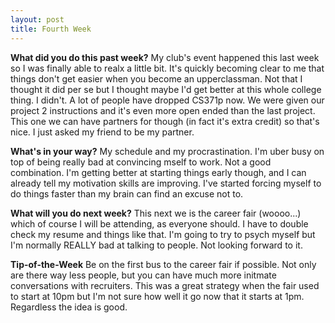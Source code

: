 ```yaml
---
layout: post
title: Fourth Week
---
```


**What did you do this past week?**
My club's event happened this last week so I was finally able to realx a little bit. It's quickly becoming clear to me that things don't get easier when you become an upperclassman. Not that I thought it did per se but I thought maybe I'd get better at this whole college thing. I didn't. A lot of people have dropped CS371p now. We were given our project 2 instructions and it's even more open ended than the last project. This one we can have partners for though (in fact it's extra credit) so that's nice. I just asked my friend to be my partner.

**What's in your way?**
My schedule and my procrastination. I'm uber busy on top of being really bad at convincing mself to work. Not a good combination. I'm getting better at starting things early though, and I can already tell my motivation skills are improving. I've started forcing myself to do things faster than my brain can find an excuse not to.

**What will you do next week?**
This next we is the career fair (woooo...) which of course I will be attending, as everyone should. I have to double check my resume and things like that. I'm going to try to psych myself but I'm normally REALLY bad at talking to people. Not looking forward to it.

**Tip-of-the-Week**
Be on the first bus to the career fair if possible. Not only are there way less people, but you can have much more initmate conversations with recruiters. This was a great strategy when the fair used to start at 10pm but I'm not sure how well it go now that it starts at 1pm. Regardless the idea is good.
